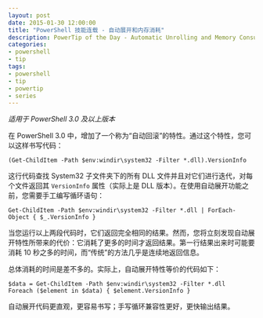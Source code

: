 ```yaml
---
layout: post
date: 2015-01-30 12:00:00
title: "PowerShell 技能连载 - 自动展开和内存消耗"
description: PowerTip of the Day - Automatic Unrolling and Memory Consumption
categories:
- powershell
- tip
tags:
- powershell
- tip
- powertip
- series
---
```

_适用于 PowerShell 3.0 及以上版本_

在 PowerShell 3.0 中，增加了一个称为“自动回滚”的特性。通过这个特性，您可以这样书写代码：

    (Get-ChildItem -Path $env:windir\system32 -Filter *.dll).VersionInfo  

这行代码查找 System32 子文件夹下的所有 DLL 文件并且对它们进行迭代，对每个文件返回其 `VersionInfo` 属性（实际上是 DLL 版本）。在使用自动展开功能之前，您需要手工编写循环语句：

    Get-ChildItem -Path $env:windir\system32 -Filter *.dll | ForEach-Object { $_.VersionInfo } 

当您运行以上两段代码时，它们返回完全相同的结果。然而，您将立刻发现自动展开特性所带来的代价：它消耗了更多的时间才返回结果。第一行结果出来时可能要消耗 10 秒之多的时间，而“传统”的方法几乎是连续地返回信息。

总体消耗的时间是差不多的。实际上，自动展开特性等价的代码如下：

    $data = Get-ChildItem -Path $env:windir\system32 -Filter *.dll
    Foreach ($element in $data) { $element.VersionInfo } 

自动展开代码更直观，更容易书写；手写循环兼容性更好，更快输出结果。

<!--本文国际来源：[Automatic Unrolling and Memory Consumption](http://community.idera.com/powershell/powertips/b/tips/posts/automatic-unrolling-and-memory-consumption)-->
